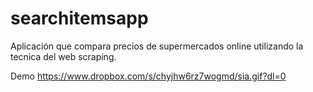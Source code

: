 # searchitemsapp
Aplicación que compara precios de supermercados online utilizando la tecnica del web scraping.

Demo
https://www.dropbox.com/s/chyjhw6rz7wogmd/sia.gif?dl=0
